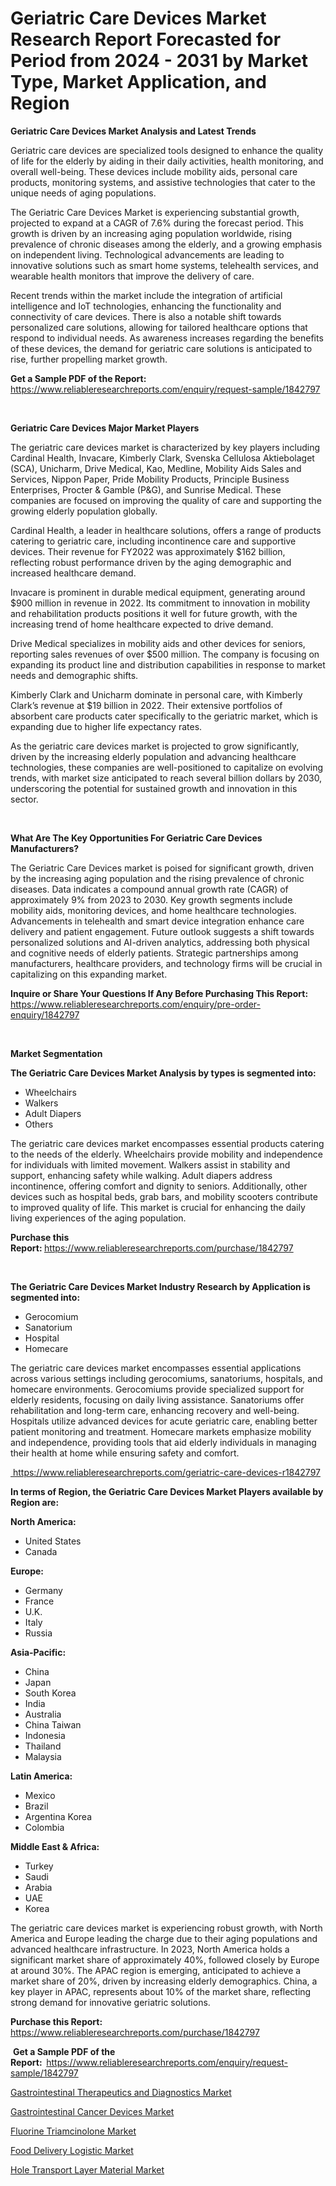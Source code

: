 <p><h1>Geriatric Care Devices Market Research Report Forecasted for Period from 2024 -  2031 by Market Type, Market Application, and Region</h1></p><p><strong>Geriatric Care Devices Market Analysis and Latest Trends</strong></p>
<p><p>Geriatric care devices are specialized tools designed to enhance the quality of life for the elderly by aiding in their daily activities, health monitoring, and overall well-being. These devices include mobility aids, personal care products, monitoring systems, and assistive technologies that cater to the unique needs of aging populations.</p><p>The Geriatric Care Devices Market is experiencing substantial growth, projected to expand at a CAGR of 7.6% during the forecast period. This growth is driven by an increasing aging population worldwide, rising prevalence of chronic diseases among the elderly, and a growing emphasis on independent living. Technological advancements are leading to innovative solutions such as smart home systems, telehealth services, and wearable health monitors that improve the delivery of care.</p><p>Recent trends within the market include the integration of artificial intelligence and IoT technologies, enhancing the functionality and connectivity of care devices. There is also a notable shift towards personalized care solutions, allowing for tailored healthcare options that respond to individual needs. As awareness increases regarding the benefits of these devices, the demand for geriatric care solutions is anticipated to rise, further propelling market growth.</p></p>
<p><strong>Get a Sample PDF of the Report:&nbsp;</strong> <a href="https://www.reliableresearchreports.com/enquiry/request-sample/1842797?utm_campaign=121&utm_medium=2&utm_source=Github&utm_content=ia&utm_term=01012025&utm_id=geriatric-care-devices">https://www.reliableresearchreports.com/enquiry/request-sample/1842797</a></p>
<p>&nbsp;</p>
<p><strong>Geriatric Care Devices Major Market Players</strong></p>
<p><p>The geriatric care devices market is characterized by key players including Cardinal Health, Invacare, Kimberly Clark, Svenska Cellulosa Aktiebolaget (SCA), Unicharm, Drive Medical, Kao, Medline, Mobility Aids Sales and Services, Nippon Paper, Pride Mobility Products, Principle Business Enterprises, Procter & Gamble (P&G), and Sunrise Medical. These companies are focused on improving the quality of care and supporting the growing elderly population globally.</p><p>Cardinal Health, a leader in healthcare solutions, offers a range of products catering to geriatric care, including incontinence care and supportive devices. Their revenue for FY2022 was approximately $162 billion, reflecting robust performance driven by the aging demographic and increased healthcare demand.</p><p>Invacare is prominent in durable medical equipment, generating around $900 million in revenue in 2022. Its commitment to innovation in mobility and rehabilitation products positions it well for future growth, with the increasing trend of home healthcare expected to drive demand.</p><p>Drive Medical specializes in mobility aids and other devices for seniors, reporting sales revenues of over $500 million. The company is focusing on expanding its product line and distribution capabilities in response to market needs and demographic shifts.</p><p>Kimberly Clark and Unicharm dominate in personal care, with Kimberly Clark’s revenue at $19 billion in 2022. Their extensive portfolios of absorbent care products cater specifically to the geriatric market, which is expanding due to higher life expectancy rates.</p><p>As the geriatric care devices market is projected to grow significantly, driven by the increasing elderly population and advancing healthcare technologies, these companies are well-positioned to capitalize on evolving trends, with market size anticipated to reach several billion dollars by 2030, underscoring the potential for sustained growth and innovation in this sector.</p></p>
<p>&nbsp;</p>
<p><strong>What Are The Key Opportunities For Geriatric Care Devices Manufacturers?</strong></p>
<p><p>The Geriatric Care Devices market is poised for significant growth, driven by the increasing aging population and the rising prevalence of chronic diseases. Data indicates a compound annual growth rate (CAGR) of approximately 9% from 2023 to 2030. Key growth segments include mobility aids, monitoring devices, and home healthcare technologies. Advancements in telehealth and smart device integration enhance care delivery and patient engagement. Future outlook suggests a shift towards personalized solutions and AI-driven analytics, addressing both physical and cognitive needs of elderly patients. Strategic partnerships among manufacturers, healthcare providers, and technology firms will be crucial in capitalizing on this expanding market.</p></p>
<p><strong>Inquire or Share Your Questions If Any Before Purchasing This Report:</strong> <a href="https://www.reliableresearchreports.com/enquiry/pre-order-enquiry/1842797?utm_campaign=121&utm_medium=2&utm_source=Github&utm_content=ia&utm_term=01012025&utm_id=geriatric-care-devices">https://www.reliableresearchreports.com/enquiry/pre-order-enquiry/1842797</a></p>
<p>&nbsp;</p>
<p><strong>Market Segmentation</strong></p>
<p><strong>The Geriatric Care Devices Market Analysis by types is segmented into:</strong></p>
<p><ul><li>Wheelchairs</li><li>Walkers</li><li>Adult Diapers</li><li>Others</li></ul></p>
<p><p>The geriatric care devices market encompasses essential products catering to the needs of the elderly. Wheelchairs provide mobility and independence for individuals with limited movement. Walkers assist in stability and support, enhancing safety while walking. Adult diapers address incontinence, offering comfort and dignity to seniors. Additionally, other devices such as hospital beds, grab bars, and mobility scooters contribute to improved quality of life. This market is crucial for enhancing the daily living experiences of the aging population.</p></p>
<p><strong>Purchase this Report:&nbsp;</strong><a href="https://www.reliableresearchreports.com/purchase/1842797?utm_campaign=121&utm_medium=2&utm_source=Github&utm_content=ia&utm_term=01012025&utm_id=geriatric-care-devices">https://www.reliableresearchreports.com/purchase/1842797</a></p>
<p>&nbsp;</p>
<p><strong>The Geriatric Care Devices Market Industry Research by Application is segmented into:</strong></p>
<p><ul><li>Gerocomium</li><li>Sanatorium</li><li>Hospital</li><li>Homecare</li></ul></p>
<p><p>The geriatric care devices market encompasses essential applications across various settings including gerocomiums, sanatoriums, hospitals, and homecare environments. Gerocomiums provide specialized support for elderly residents, focusing on daily living assistance. Sanatoriums offer rehabilitation and long-term care, enhancing recovery and well-being. Hospitals utilize advanced devices for acute geriatric care, enabling better patient monitoring and treatment. Homecare markets emphasize mobility and independence, providing tools that aid elderly individuals in managing their health at home while ensuring safety and comfort.</p></p>
<p><a href="https://www.reliableresearchreports.com/geriatric-care-devices-r1842797?utm_campaign=121&utm_medium=2&utm_source=Github&utm_content=ia&utm_term=01012025&utm_id=geriatric-care-devices">&nbsp;https://www.reliableresearchreports.com/geriatric-care-devices-r1842797</a></p>
<p><strong>In terms of Region, the Geriatric Care Devices Market Players available by Region are:</strong></p>
<p>
    <p> <strong> North America: </strong>
        <ul>
            <li>United States</li>
            <li>Canada</li>
        </ul>
        </p> 
    <p> <strong> Europe: </strong>
        <ul>
            <li>Germany</li>
            <li>France</li>
            <li>U.K.</li>
            <li>Italy</li>
            <li>Russia</li>
        </ul>
        </p> 
    <p> <strong> Asia-Pacific: </strong>
        <ul>
            <li>China</li>
            <li>Japan</li>
            <li>South Korea</li>
            <li>India</li>
            <li>Australia</li>
            <li>China Taiwan</li>
            <li>Indonesia</li>
            <li>Thailand</li>
            <li>Malaysia</li>
        </ul>
        </p> 
    <p> <strong> Latin America: </strong>
        <ul>
            <li>Mexico</li>
            <li>Brazil</li>
            <li>Argentina Korea</li>
            <li>Colombia</li>
        </ul>
        </p> 
    <p> <strong> Middle East & Africa: </strong>
        <ul>
            <li>Turkey</li>
            <li>Saudi</li>
            <li>Arabia</li>
            <li>UAE</li>
            <li>Korea</li>
        </ul>
    </p>
    </p>
<p><p>The geriatric care devices market is experiencing robust growth, with North America and Europe leading the charge due to their aging populations and advanced healthcare infrastructure. In 2023, North America holds a significant market share of approximately 40%, followed closely by Europe at around 30%. The APAC region is emerging, anticipated to achieve a market share of 20%, driven by increasing elderly demographics. China, a key player in APAC, represents about 10% of the market share, reflecting strong demand for innovative geriatric solutions.</p></p>
<p><strong>Purchase this Report: </strong><a href="https://www.reliableresearchreports.com/purchase/1842797?utm_campaign=121&utm_medium=2&utm_source=Github&utm_content=ia&utm_term=01012025&utm_id=geriatric-care-devices">https://www.reliableresearchreports.com/purchase/1842797</a></p>
<p>&nbsp;<strong>Get a Sample PDF of the Report:&nbsp;&nbsp;</strong><a href="https://www.reliableresearchreports.com/enquiry/request-sample/1842797?utm_campaign=121&utm_medium=2&utm_source=Github&utm_content=ia&utm_term=01012025&utm_id=geriatric-care-devices">https://www.reliableresearchreports.com/enquiry/request-sample/1842797</a></p>
<p><strong></strong></p>
<p><p><a href="https://github.com/janraimondo83/Market-Research-Report-List-1/blob/main/gastrointestinal-therapeutics-and-diagnostics-market.md?utm_campaign=121&utm_medium=2&utm_source=Github&utm_content=ia&utm_term=01012025&utm_id=geriatric-care-devices">Gastrointestinal Therapeutics and Diagnostics Market</a></p><p><a href="https://github.com/sholympia197070/Market-Research-Report-List-1/blob/main/gastrointestinal-cancer-devices-market.md?utm_campaign=121&utm_medium=2&utm_source=Github&utm_content=ia&utm_term=01012025&utm_id=geriatric-care-devices">Gastrointestinal Cancer Devices Market</a></p><p><a href="https://github.com/sca704osol/Market-Research-Report-List-1/blob/main/fluorine-triamcinolone-market.md?utm_campaign=121&utm_medium=2&utm_source=Github&utm_content=ia&utm_term=01012025&utm_id=geriatric-care-devices">Fluorine Triamcinolone Market</a></p><p><a href="https://github.com/kbollin866/Market-Research-Report-List-1/blob/main/food-delivery-logistic-market.md?utm_campaign=121&utm_medium=2&utm_source=Github&utm_content=ia&utm_term=01012025&utm_id=geriatric-care-devices">Food Delivery Logistic Market</a></p><p><a href="https://github.com/mauripalmi/Market-Research-Report-List-5/blob/main/hole-transport-layer-material-market.md?utm_campaign=121&utm_medium=2&utm_source=Github&utm_content=ia&utm_term=01012025&utm_id=geriatric-care-devices">Hole Transport Layer Material Market</a></p></p>